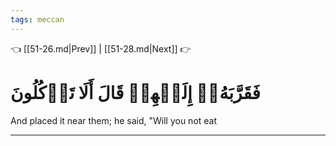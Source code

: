 ```yaml
---
tags: meccan
---
```


👈 [[51-26.md|Prev]] | [[51-28.md|Next]] 👉

# فَقَرَّبَهُۥٓ إِلَيۡهِمۡ قَالَ أَلَا تَأۡكُلُونَ

And placed it near them; he said, "Will you not eat

---

